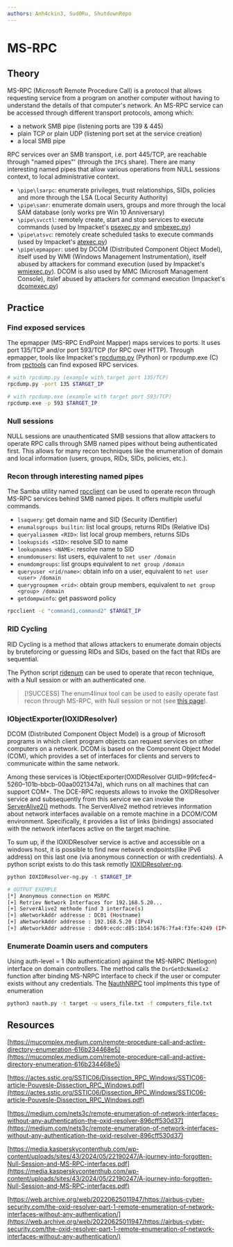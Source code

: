```yaml
---
authors: Anh4ckin3, Sud0Ru, ShutdownRepo
---
```


# MS-RPC

## Theory

MS-RPC (Microsoft Remote Procedure Call) is a protocol that allows requesting service from a program on another computer without having to understand the details of that computer's network. An MS-RPC service can be accessed through different transport protocols, among which:

* a network SMB pipe (listening ports are 139 & 445)
* plain TCP or plain UDP (listening port set at the service creation)
* a local SMB pipe

RPC services over an SMB transport, i.e. port 445/TCP, are reachable through "named pipes"' (through the `IPC$` share). There are many interesting named pipes that allow various operations from NULL sessions context, to local administrative context.

* `\pipe\lsarpc`: enumerate privileges, trust relationships, SIDs, policies and more through the LSA (Local Security Authority)
* `\pipe\samr`: enumerate domain users, groups and more through the local SAM database (only works pre Win 10 Anniversary)
* `\pipe\svcctl`: remotely create, start and stop services to execute commands (used by Impacket's [psexec.py](https://github.com/SecureAuthCorp/impacket/blob/master/examples/psexec.py) and [smbexec.py](https://github.com/SecureAuthCorp/impacket/blob/master/examples/smbexec.py))
* `\pipe\atsvc`: remotely create scheduled tasks to execute commands (used by Impacket's [atexec.py](https://github.com/SecureAuthCorp/impacket/blob/master/examples/atexec.py))
* `\pipe\epmapper`: used by DCOM (Distributed Component Object Model), itself used by WMI (Windows Management Instrumentation), itself abused by attackers for command execution (used by Impacket's [wmiexec.py](https://github.com/SecureAuthCorp/impacket/blob/master/examples/wmiexec.py)). DCOM is also used by MMC (Microsoft Management Console), itslef abused by attackers for command execution (Impacket's [dcomexec.py](https://github.com/SecureAuthCorp/impacket/blob/master/examples/dcomexec.py))

## Practice

### Find exposed services

The epmapper (MS-RPC EndPoint Mapper) maps services to ports. It uses port 135/TCP and/or port 593/TCP (for RPC over HTTP). Through epmapper, tools like Impacket's [rpcdump.py](https://github.com/SecureAuthCorp/impacket/blob/master/examples/rpcdump.py) (Python) or rpcdump.exe (C) from [rpctools](https://resources.oreilly.com/examples/9780596510305/tree/master/tools/rpctools) can find exposed RPC services.

```bash
# with rpcdump.py (example with target port 135/TCP)
rpcdump.py -port 135 $TARGET_IP

# with rpcdump.exe (example with target port 593/TCP)
rpcdump.exe -p 593 $TARGET_IP
```

### Null sessions

NULL sessions are unauthenticated SMB sessions that allow attackers to operate RPC calls through SMB named pipes without being authenticated first. This allows for many recon techniques like the enumeration of domain and local information (users, groups, RIDs, SIDs, policies, etc.).

### Recon through interesting named pipes

The Samba utility named [rpcclient](https://www.samba.org/samba/docs/current/man-html/rpcclient.1.html) can be used to operate recon through MS-RPC services behind SMB named pipes. It offers multiple useful commands.

* `lsaquery`: get domain name and SID (Security IDentifier)
* `enumalsgroups builtin`: list local groups, returns RIDs (Relative IDs)
* `queryaliasmem <RID>`: list local group members, returns SIDs
* `lookupsids <SID>`: resolve SID to name
* `lookupnames <NAME>`: resolve name to SID
* `enumdomusers`: list users, equivalent to `net user /domain`
* `enumdomgroups`: list groups equivalent to `net group /domain`
* `queryuser <rid/name>`: obtain info on a user, equivalent to `net user <user> /domain`
* `querygroupmem <rid>`: obtain group members, equivalent to `net group <group> /domain`
* `getdompwinfo`: get password policy

```bash
rpcclient -c "command1,command2" $TARGET_IP
```

### RID Cycling

RID Cycling is a method that allows attackers to enumerate domain objects by bruteforcing or guessing RIDs and SIDs, based on the fact that RIDs are sequential.

The Python script [ridenum](https://github.com/trustedsec/ridenum) can be used to operate that recon technique, with a Null session or with an authenticated one.

> [!SUCCESS]
> The enum4linux tool can be used to easily operate fast recon through MS-RPC, with Null session or not (see [this page](enum4linux.md)).

### IObjectExporter(IOXIDResolver)

DCOM (Distributed Component Object Model) is a group of Microsoft programs in which client program objects can request services on other computers on a network. DCOM is based on the Component Object Model (COM), which provides a set of interfaces for clients and servers to communicate within the same network.

Among these services is IObjectExporter(OXIDResolver GUID=99fcfec4–5260–101b-bbcb-00aa0021347a), which runs on all machines that can support COM+. The DCE-RPC requests allows to invoke the OXIDResolver service and subsequently from this service we can invoke the [ServerAlive2()](https://learn.microsoft.com/en-us/openspecs/windows_protocols/ms-dcom/c898afd6-b75d-4641-a2cd-b50cb9f5556d) methods. The ServerAlive2 method retrieves information about network interfaces available on a remote machine in a DCOM/COM environment. Specifically, it provides a list of links (bindings) associated with the network interfaces active on the target machine.

To sum up, if the IOXIDResolver service is active and accessible on a windows host, it is possible to find new network endpoints(like IPv6 address) on this last one (via anonymous connection or with credentials). A python script exists to do this task remotly [IOXIDResolver-ng](https://github.com/Anh4ckin3/IOXIDResolver-ng).
```bash
python IOXIDResolver-ng.py -t $TARGET_IP

# OUTPUT EXEMPLE
[*] Anonymous connection on MSRPC
[+] Retriev Network Interfaces for 192.168.5.20...
[+] ServerAlive2 methode find 3 interface(s)
[+] aNetworkAddr addresse : DC01 (Hostname)
[+] aNetworkAddr addresse : 192.168.5.20 (IPv4)
[+] aNetworkAddr addresse : db69:ecdc:d85:1b54:1676:7fa4:f3fe:4249 (IPv6)
```

### Enumerate Doamin users and computers
Using auth-level = 1 (No authentication) against the MS-NRPC (Netlogon) interface on domain controllers.
The method calls the `DsrGetDcNameEx2` function after binding MS-NRPC interface to check if the user or computer exists without any credentials. 
The [NauthNRPC](https://github.com/sud0Ru/NauthNRPC) tool implments this type of enumeration
```bash 
python3 nauth.py -t target -u users_file.txt -f computers_file.txt
```

## Resources

[https://mucomplex.medium.com/remote-procedure-call-and-active-directory-enumeration-616b234468e5](https://mucomplex.medium.com/remote-procedure-call-and-active-directory-enumeration-616b234468e5)

[https://actes.sstic.org/SSTIC06/Dissection_RPC_Windows/SSTIC06-article-Pouvesle-Dissection_RPC_Windows.pdf](https://actes.sstic.org/SSTIC06/Dissection_RPC_Windows/SSTIC06-article-Pouvesle-Dissection_RPC_Windows.pdf)

[https://medium.com/nets3c/remote-enumeration-of-network-interfaces-without-any-authentication-the-oxid-resolver-896cff530d37](https://medium.com/nets3c/remote-enumeration-of-network-interfaces-without-any-authentication-the-oxid-resolver-896cff530d37)

[https://media.kasperskycontenthub.com/wp-content/uploads/sites/43/2024/05/22190247/A-journey-into-forgotten-Null-Session-and-MS-RPC-interfaces.pdf](https://media.kasperskycontenthub.com/wp-content/uploads/sites/43/2024/05/22190247/A-journey-into-forgotten-Null-Session-and-MS-RPC-interfaces.pdf)

[https://web.archive.org/web/20220625011947/https://airbus-cyber-security.com/the-oxid-resolver-part-1-remote-enumeration-of-network-interfaces-without-any-authentication/](https://web.archive.org/web/20220625011947/https://airbus-cyber-security.com/the-oxid-resolver-part-1-remote-enumeration-of-network-interfaces-without-any-authentication/)
